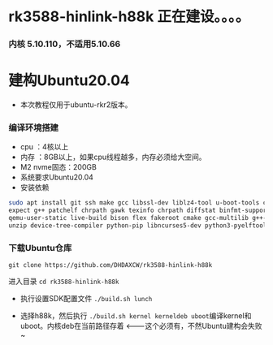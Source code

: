 # rk3588-hinlink-h88k  正在建设。。。。
### 内核 5.10.110，不适用5.10.66

# 建构Ubuntu20.04
- 本次教程仅用于ubuntu-rkr2版本。

### 编译环境搭建
- cpu ：4核以上
- 内存 ：8GB以上，如果cpu线程越多，内存必须给大空间。
- M2 nvme固态：200GB
- 系统要求Ubuntu20.04
- 安装依赖
```bash
sudo apt install git ssh make gcc libssl-dev liblz4-tool u-boot-tools curl\
expect g++ patchelf chrpath gawk texinfo chrpath diffstat binfmt-support \
qemu-user-static live-build bison flex fakeroot cmake gcc-multilib g++-multilib \
unzip device-tree-compiler python-pip libncurses5-dev python3-pyelftools dpkg-dev \
```
 ### 下载Ubuntu仓库
 ```
 git clone https://github.com/DHDAXCW/rk3588-hinlink-h88k
 ```
 进入目录 ```cd rk3588-hinlink-h88k```
 
- 执行设置SDK配置文件
 ```./build.sh lunch```
 
 - 选择h88k，然后执行 ```./build.sh kernel kerneldeb uboot```编译kernel和uboot。内核deb在当前路径存着  <---这个必须有，不然Ubuntu建构会失败~
 
